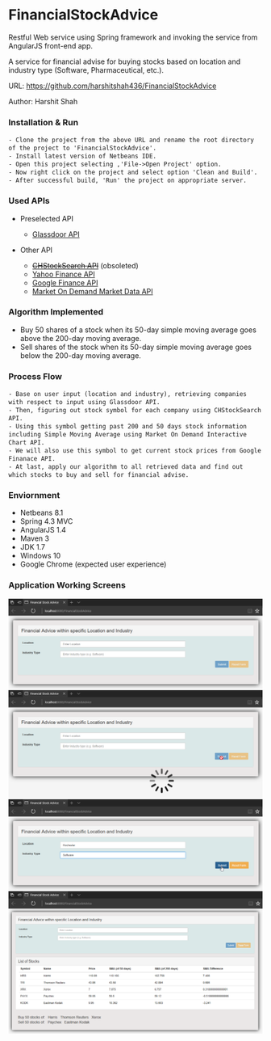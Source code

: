 # FinancialStockAdvice
Restful Web service using Spring framework and invoking the service from AngularJS front-end app.

A service for financial advise for buying stocks based on location and industry type (Software, Pharmaceutical, etc.).

URL: https://github.com/harshitshah436/FinancialStockAdvice

Author: Harshit Shah

### Installation & Run
    - Clone the project from the above URL and rename the root directory of the project to 'FinancialStockAdvice'.
    - Install latest version of Netbeans IDE.
    - Open this project selecting ,'File->Open Project' option.
    - Now right click on the project and select option 'Clean and Build'.
    - After successful build, 'Run' the project on appropriate server.

### Used APIs
  - Preselected API
    - [Glassdoor API](https://www.glassdoor.com/developer/index.htm)
  
  - Other API
    - ~~[CHStockSearch API](http://chstocksearch.herokuapp.com/welcome)~~ (obsoleted)
    - [Yahoo Finance API](http://d.yimg.com/autoc.finance.yahoo.com/autoc?query=xerox&region=1&lang=en)
    - [Google Finance API](http://finance.google.com/finance/info?q=INTU)
    - [Market On Demand Market Data API](http://dev.markitondemand.com/MODApis/)

### Algorithm Implemented
- Buy 50 shares of a stock when its 50-day simple moving average goes above the 200-day moving average.
- Sell shares of the stock when its 50-day simple moving average goes below the 200-day moving average.

### Process Flow
    - Base on user input (location and industry), retrieving companies with respect to input using Glassdoor API.
    - Then, figuring out stock symbol for each company using CHStockSearch API.
    - Using this symbol getting past 200 and 50 days stock information including Simple Moving Average using Market On Demand Interactive Chart API.
    - We will also use this symbol to get current stock prices from Google Finanace API.
    - At last, apply our algorithm to all retrieved data and find out which stocks to buy and sell for financial advise.

### Enviornment
- Netbeans 8.1
- Spring 4.3 MVC
- AngularJS 1.4
- Maven 3
- JDK 1.7
- Windows 10
- Google Chrome (expected user experience)

### Application Working Screens
![1](https://github.com/harshitshah436/FinancialStockAdvice/blob/master/working_screens/1.png)
![3](https://github.com/harshitshah436/FinancialStockAdvice/blob/master/working_screens/3.png)
![2](https://github.com/harshitshah436/FinancialStockAdvice/blob/master/working_screens/2.png)
![4](https://github.com/harshitshah436/FinancialStockAdvice/blob/master/working_screens/4.png)
